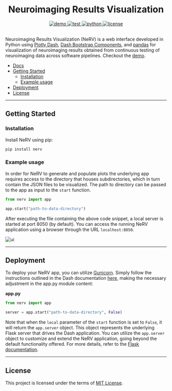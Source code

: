 <div align="center">

# Neuroimaging Results Visualization

<div>
    <a href="https://nerv-demo.onrender.com/">
        <img src="https://img.shields.io/website?down_color=D8BFD8&label=demo&style=flat-square&up_color=8FBC8F&url=https%3A%2F%2Fnerv-demo.onrender.com%2Fexperiment7" alt="demo">
    </a>
    <a href="https://github.com/rmanaem/nerv/actions/workflows/test.yaml">
        <img src="https://img.shields.io/github/actions/workflow/status/neurobagel/api/test.yaml?color=BDB76B&label=test&style=flat-square" alt="test">
    </a>
    <a href="https://www.python.org/">
        <img src="https://img.shields.io/badge/python-3.10-4682B4?style=flat-square" alt="python">
    </a>
    <a href="LICENSE">
        <img src="https://img.shields.io/github/license/neurobagel/api?color=CD5C5C&style=flat-square" alt="license">
    </a>
</div>
<br>
</div>

Neuroimaging Results Visualization (NeRV) is a web interface developed in Python using [Plotly Dash](https://dash.plotly.com/), [Dash Bootstrap Components](https://dash-bootstrap-components.opensource.faculty.ai/), and [pandas](https://pandas.pydata.org/) for visualization of neuroimaging results obtained from continuous testing of neuroimaging data across software pipelines. Checkout the [demo](https://nerv-demo.onrender.com/).

- [Docs](https://rmanaem.github.io/nerv/)
- [Getting Started](#getting-started)
  - [Installation](#installation)
  - [Example usage](#example-usage)
- [Deployment](#deployment)
- [License](#license)

______________________________________________________________________

## Getting Started

### Installation

Install NeRV using pip:

```bash
pip install nerv
```

### Example usage

In order for NeRV to generate and populate plots the underlying app requires access to the directory that houses subdirectories, which in turn contain the JSON files to be visualized. The path to directory can be passed to the app as input to the `start` function.

```python
from nerv import app

app.start("path-to-data-directory")
```

After executing the file containing the above code snippet, a local server is started at port 8050 (by default). You can access the running NeRV application using a browser through the URL `localhost:8050`.

![ui](https://github.com/rmanaem/nerv/blob/master/img/ui.png?raw=true)

______________________________________________________________________

## Deployment

To deploy your NeRV app, you can utilize [Gunicorn](https://gunicorn.org/). Simply follow the instructions outlined in the Dash documentation [here](https://dash.plotly.comdeployment#heroku-for-sharing-public-dash-apps), making the necessary adjustment in the app.py module content:

**app.py**

```Python
from nerv import app

server = app.start("path-to-data-directory", False)
```

Note that when the `local` parameter of the `start` function is set to `False`, it will return the `app.server` object. This object represents the underlying Flask server that drives the Dash application. You can utilize the `app.server` object to customize and extend the NeRV application, going beyond the default functionality offered. For more details, refer to the [Flask documentation](https://flask.palletsprojects.com/).

______________________________________________________________________

## License

This project is licensed under the terms of [MIT License](LICENSE).

